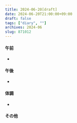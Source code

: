 ```yaml
---
title: 2024-06-20[draft]
date: 2024-06-20T21:00:00+09:00
draft: false
tags: ["diary", ""]
archives: 2024-06
slug: 871012
---
```

#### 午前
- 
#### 午後
- 
#### 体調
- 
#### その他